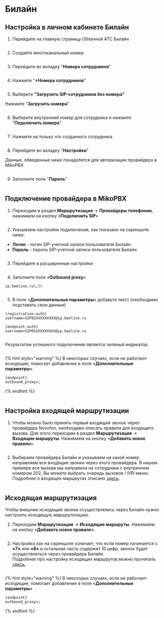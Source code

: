 # Билайн

## Настройка в личном кабинете Билайн <a href="#nastrojka_v_lichnom_kabinete_zadarma_novofon" id="nastrojka_v_lichnom_kabinete_zadarma_novofon"></a>

1. Перейдите на главную страницу Облачной АТС Билайн

<figure><img src="../../.gitbook/assets/1 (31).png" alt=""><figcaption></figcaption></figure>

2. Создайте многоканальный номер

<figure><img src="../../.gitbook/assets/3 (33).png" alt=""><figcaption></figcaption></figure>

3. Перейдите во вкладку "**Номера сотрудников**"

<figure><img src="../../.gitbook/assets/4 (13).png" alt=""><figcaption></figcaption></figure>

4. Нажмите "**+Номера сотрудников**"

<figure><img src="../../.gitbook/assets/5 (19).png" alt=""><figcaption></figcaption></figure>

5. Выберите **"Загрузить SIP-сотрудников без номера"**&#x20;

Нажмите "**Загрузить номера**"&#x20;

<figure><img src="../../.gitbook/assets/6 (23).png" alt=""><figcaption></figcaption></figure>

6. Выберите внутренний номер для сотрудника и нажмите "**Подключить номера**"

<figure><img src="../../.gitbook/assets/7 (2).png" alt=""><figcaption></figcaption></figure>

7. Нажмите на только что созданного сотрудника&#x20;

<figure><img src="../../.gitbook/assets/8 (1) (1).png" alt=""><figcaption></figcaption></figure>

8. Перейдите во вкладку "**Настройки**"

Данные, обведенные ниже понадобятся для авторизации провайдера в MikoPBX

<figure><img src="../../.gitbook/assets/9 (17).png" alt=""><figcaption></figcaption></figure>

9. Заполните поле "**Пароль**"

<figure><img src="../../.gitbook/assets/10 (1) (1).png" alt=""><figcaption></figcaption></figure>

## Подключение провайдера в MikoPBX <a href="#podkljuchenie_provajdera_v_mikopbx" id="podkljuchenie_provajdera_v_mikopbx"></a>

1. Переходим в раздел **Маршрутизация** → **Провайдеры телефонии**, нажимаем на кнопку «**Подключить SIP**»

<figure><img src="../../.gitbook/assets/11 (17).png" alt=""><figcaption></figcaption></figure>

2. Указываем настройки подключения, как показано на скриншоте ниже:

* **Логин** - логин SIP-учетной записи пользователя Билайн
* **Пароль** - пароль SIP-учетной записи пользователя Билайн

<figure><img src="../../.gitbook/assets/12 (13).png" alt=""><figcaption></figcaption></figure>

3. Перейдите в расширенные настройки

<figure><img src="../../.gitbook/assets/13 (4).png" alt=""><figcaption></figcaption></figure>

4. Заполните поле «**Outbound proxy**»

```
ip.beeline.ru\;lr
```

<figure><img src="../../.gitbook/assets/14 (7).png" alt=""><figcaption></figcaption></figure>

5. В поле «**Дополнительные параметры**» добавьте текст (необходимо подставить свои данные)

```
[registration-auth]
username=SIP01XXXXXXXXX@ip.beeline.ru

[endpoint-auth]
username=SIP01XXXXXXXXX@ip.beeline.ru
```

<figure><img src="../../.gitbook/assets/17 (1) (1).png" alt=""><figcaption></figcaption></figure>

Результатом успешного подключения является зеленый индикатор.

<figure><img src="../../.gitbook/assets/18 (2).png" alt=""><figcaption></figcaption></figure>

{% hint style="warning" %}
В некоторых случаях, если не работают исходящие, помогает добавление в поле «**Дополнительные параметры**»

```
[endpoint]
outbound_proxy=;
```
{% endhint %}

<figure><img src="../../.gitbook/assets/24 (3).png" alt=""><figcaption></figcaption></figure>

## Настройка входящей маршрутизации <a href="#nastrojka_vxodjaschej_marshrutizacii" id="nastrojka_vxodjaschej_marshrutizacii"></a>

1. Чтобы можно было принять первый входящий звонок через провайдера Novofon, необходимо описать правила для входящего вызова. Для этого переходим в раздел **Маршрутизация** → **Входящие маршруты**. Нажимаем на кнопку «**Добавить новое правило**».

<figure><img src="../../.gitbook/assets/19 (2).png" alt=""><figcaption></figcaption></figure>

2. Выбираем провайдера Билайн и указываем на какой номер направляем все входящие звонки через этого провайдера. В нашем примере все вызова мы направили на сотрудника с внутренним номером 202, Вы можете выбрать очередь вызовов / IVR-меню. Подробнее о входящих маршрутах описано [здесь](../../manual/routing/incoming-routing.md).

<figure><img src="../../.gitbook/assets/20.png" alt=""><figcaption></figcaption></figure>

## Исходящая маршрутизация <a href="#isxodjaschaja_marshrutizacija" id="isxodjaschaja_marshrutizacija"></a>

Чтобы внешние исходящие звонки осуществлялись через Билайн нужно настроить исходящую маршрутизацию.

1. Переходим **Маршрутизация** → **Исходящие маршруты**. Нажимаем на кнопку «**Добавить новое правило**».

<figure><img src="../../.gitbook/assets/21 (4).png" alt=""><figcaption></figcaption></figure>

2. Настройка как на скриншоте означает, что если номер начинается с **«7»** или **«8»** и остальная часть содержит 10 цифр, звонок будет осуществляться через провайдера Билайн.\
   Подробнее про настройку исходящих маршрутов можно прочитать [здесь.](../../manual/routing/outbound-routing.md)

<figure><img src="../../.gitbook/assets/22 (3).png" alt=""><figcaption></figcaption></figure>

{% hint style="warning" %}
В некоторых случаях, если не работают исходящие, помогает добавление в поле «**Дополнительные параметры**»

```
[endpoint]
outbound_proxy=;
```
{% endhint %}
